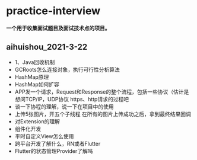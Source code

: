 # practice-interview
**一个用于收集面试题目及面试技术点的项目。**

##  aihuishou_2021-3-22
* 1、Java回收机制
* GCRoots怎么连接对象，执行可行性分析算法
* HashMap原理
* HashMap如何扩容
* APP发一个请求，Request和Response的整个流程，包括一些协议（估计是想问TCP/IP，UDP协议 https、http请求的过程吧
* 谈一下协程的理解，说一下在项目中的使用
* 上传5张图片，开五个子线程 在所有的图片上传成功之后，拿到最终结果回调
* 对Extension的理解
* 组件化开发
* 平时自定义View怎么使用
* 跨平台开发了解什么，RN或者Flutter
* Flutter的状态管理Provider了解吗
